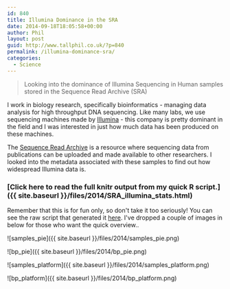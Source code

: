 ```yaml
---
id: 840
title: Illumina Dominance in the SRA
date: 2014-09-18T18:05:58+00:00
author: Phil
layout: post
guid: http://www.tallphil.co.uk/?p=840
permalink: /illumina-dominance-sra/
categories:
  - Science
---
```

> Looking into the dominance of Illumina Sequencing in Human samples stored in the Sequence Read Archive (SRA)



I work in biology research, specifically bioinformatics - managing data analysis for high throughput DNA sequencing. Like many labs, we use sequencing machines made by [Illumina](http://www.illumina.com) - this company is pretty dominant in the field and I was interested in just how much data has been produced on these machines.

The [Sequence Read Archive](http://www.ncbi.nlm.nih.gov/sra) is a resource where sequencing data from publications can be uploaded and made available to other researchers. I looked into the metadata associated with these samples to find out how widespread Illumina data is.

### [Click here to read the full knitr output from my quick R script.]({{ site.baseurl }}/files/2014/SRA_illumina_stats.html)

Remember that this is for fun only, so don't take it too seriously! You can see the raw script that generated it [here](https://gist.github.com/ewels/6fc0717eac64c7fbc8bc). I've dropped a couple of images in below for those who want the quick overview..

![samples_pie]({{ site.baseurl }}/files/2014/samples_pie.png)
  
![bp_pie]({{ site.baseurl }}/files/2014/bp_pie.png)
  
![samples_platform]({{ site.baseurl }}/files/2014/samples_platform.png)
  
![bp_platform]({{ site.baseurl }}/files/2014/bp_platform.png)